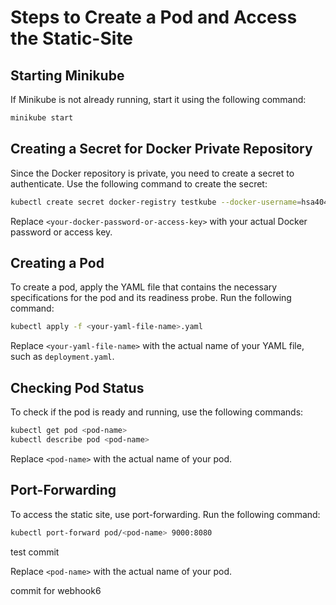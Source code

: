 # Steps to Create a Pod and Access the Static-Site

## Starting Minikube

If Minikube is not already running, start it using the following command: 
```bash
minikube start
```

## Creating a Secret for Docker Private Repository

Since the Docker repository is private, you need to create a secret to authenticate. Use the following command to create the secret:

```bash
kubectl create secret docker-registry testkube --docker-username=hsa404 --docker-password=<accesskey> --docker-email=agrawal.harsh@northeastern.edu --docker-server=https://index.docker.io/v1/
```

Replace `<your-docker-password-or-access-key>` with your actual Docker password or access key.

## Creating a Pod

To create a pod, apply the YAML file that contains the necessary specifications for the pod and its readiness probe. Run the following command:

```bash
kubectl apply -f <your-yaml-file-name>.yaml
```

Replace `<your-yaml-file-name>` with the actual name of your YAML file, such as `deployment.yaml`.

## Checking Pod Status

To check if the pod is ready and running, use the following commands:

```bash
kubectl get pod <pod-name>
kubectl describe pod <pod-name>
```

Replace `<pod-name>` with the actual name of your pod.

## Port-Forwarding

To access the static site, use port-forwarding. Run the following command:

```bash
kubectl port-forward pod/<pod-name> 9000:8080
```

test commit

Replace `<pod-name>` with the actual name of your pod.

commit for webhook6
